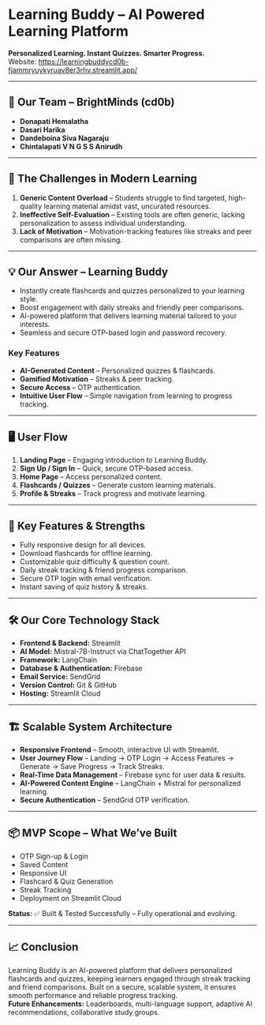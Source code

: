 # Learning Buddy – AI Powered Learning Platform

**Personalized Learning. Instant Quizzes. Smarter Progress.**  
Website: https://learningbuddycd0b-fjammryuykyruav8er3rhv.streamlit.app/



---

## 🚀 Our Team – **BrightMinds** (cd0b)
- **Donapati Hemalatha**
- **Dasari Harika**
- **Dandeboina Siva Nagaraju**
- **Chintalapati V N G S S Anirudh**

---

## 📌 The Challenges in Modern Learning
1. **Generic Content Overload** – Students struggle to find targeted, high-quality learning material amidst vast, uncurated resources.  
2. **Ineffective Self-Evaluation** – Existing tools are often generic, lacking personalization to assess individual understanding.  
3. **Lack of Motivation** – Motivation-tracking features like streaks and peer comparisons are often missing.

---

## 💡 Our Answer – Learning Buddy
- Instantly create flashcards and quizzes personalized to your learning style.  
- Boost engagement with daily streaks and friendly peer comparisons.  
- AI-powered platform that delivers learning material tailored to your interests.  
- Seamless and secure OTP-based login and password recovery.  

### Key Features
- **AI-Generated Content** – Personalized quizzes & flashcards.  
- **Gamified Motivation** – Streaks & peer tracking.  
- **Secure Access** – OTP authentication.  
- **Intuitive User Flow** – Simple navigation from learning to progress tracking.

---

## 🖥️ User Flow
1. **Landing Page** – Engaging introduction to Learning Buddy.  
2. **Sign Up / Sign In** – Quick, secure OTP-based access.  
3. **Home Page** – Access personalized content.  
4. **Flashcards / Quizzes** – Generate custom learning materials.  
5. **Profile & Streaks** – Track progress and motivate learning.

---

## 🌟 Key Features & Strengths
- Fully responsive design for all devices.  
- Download flashcards for offline learning.  
- Customizable quiz difficulty & question count.  
- Daily streak tracking & friend progress comparison.  
- Secure OTP login with email verification.  
- Instant saving of quiz history & streaks.

---

## 🛠️ Our Core Technology Stack
- **Frontend & Backend:** Streamlit  
- **AI Model:** Mistral-7B-Instruct via ChatTogether API  
- **Framework:** LangChain  
- **Database & Authentication:** Firebase  
- **Email Service:** SendGrid  
- **Version Control:** Git & GitHub  
- **Hosting:** Streamlit Cloud  

---

## 🏗️ Scalable System Architecture
- **Responsive Frontend** – Smooth, interactive UI with Streamlit.  
- **User Journey Flow** – Landing → OTP Login → Access Features → Generate → Save Progress → Track Streaks.  
- **Real-Time Data Management** – Firebase sync for user data & results.  
- **AI-Powered Content Engine** – LangChain + Mistral for personalized learning.  
- **Secure Authentication** – SendGrid OTP verification.

---

## 📦 MVP Scope – What We’ve Built
- OTP Sign-up & Login  
- Saved Content  
- Responsive UI  
- Flashcard & Quiz Generation  
- Streak Tracking  
- Deployment on Streamlit Cloud  

**Status:** ✅ Built & Tested Successfully – Fully operational and evolving.

---

## 📈 Conclusion
Learning Buddy is an AI-powered platform that delivers personalized flashcards and quizzes, keeping learners engaged through streak tracking and friend comparisons. Built on a secure, scalable system, it ensures smooth performance and reliable progress tracking.  
**Future Enhancements:** Leaderboards, multi-language support, adaptive AI recommendations, collaborative study groups.

